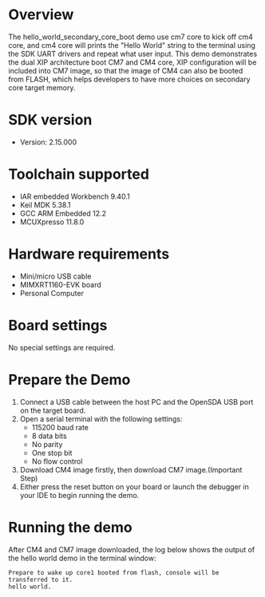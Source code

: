 Overview
========
The hello_world_secondary_core_boot demo use cm7 core to kick off cm4 core, and cm4 core will prints the "Hello World" string 
to the terminal using the SDK UART drivers and repeat what user input. This demo demonstrates the dual XIP architecture boot 
CM7 and CM4 core, XIP configuration will be included into CM7 image, so that the image of CM4 can also be booted from FLASH, 
which helps developers to have more choices on secondary core target memory.

SDK version
===========
- Version: 2.15.000

Toolchain supported
===================
- IAR embedded Workbench  9.40.1
- Keil MDK  5.38.1
- GCC ARM Embedded  12.2
- MCUXpresso  11.8.0

Hardware requirements
=====================
- Mini/micro USB cable
- MIMXRT1160-EVK board
- Personal Computer

Board settings
==============
No special settings are required.

Prepare the Demo
================
1.  Connect a USB cable between the host PC and the OpenSDA USB port on the target board. 
2.  Open a serial terminal with the following settings:
    - 115200 baud rate
    - 8 data bits
    - No parity
    - One stop bit
    - No flow control
3.  Download CM4 image firstly, then download CM7 image.(Important Step)
4.  Either press the reset button on your board or launch the debugger in your IDE to begin running the demo.

Running the demo
================
After CM4 and CM7 image downloaded, the log below shows the output of the hello world demo in the terminal window:
~~~~~~~~~~~~~~~~~~~~~~~~~~~~~~~~~~~
Prepare to wake up core1 booted from flash, console will be transferred to it.
hello world.
~~~~~~~~~~~~~~~~~~~~~~~~~~~~~~~~~~~
